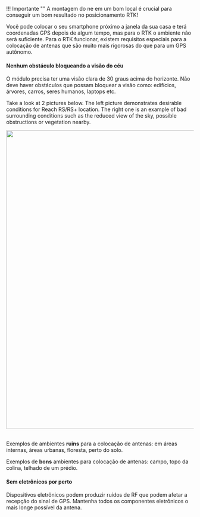!!! Importante ""
    A montagem do ne em um bom local é crucial para conseguir um bom resultado no posicionamento RTK!

Você pode colocar o seu smartphone próximo a janela da sua casa e terá coordenadas GPS depois de algum tempo, mas para o RTK o ambiente não será suficiente. Para o RTK funcionar, existem requisitos especiais para a colocação de antenas que são muito mais rigorosas do que para um GPS autônomo.

#### Nenhum obstáculo bloqueando a visão do céu

O módulo precisa ter uma visão clara de 30 graus acima do horizonte. Não deve haver obstáculos que possam bloquear a visão como: edifícios, árvores, carros, seres humanos, laptops etc.

Take a look at 2 pictures below. The left picture demonstrates desirable conditions for Reach RS/RS+ location. The right one is an example of bad surrounding conditions such as the reduced view of the sky, possible obstructions or vegetation nearby.

<div style="text-align: center;"><img src="../img/reachrs/placement/Reach-placement-correct-wrong.png" style="width: 800px;"></div><br>

Exemplos de ambientes **ruins** para a colocação de antenas: em áreas internas, áreas urbanas, floresta, perto do solo.

Exemplos de **bons** ambientes para colocação de antenas: campo, topo da colina, telhado de um prédio.

#### Sem eletrônicos por perto

Dispositivos eletrônicos podem produzir ruídos de RF que podem afetar a recepção do sinal de GPS. Mantenha todos os componentes eletrônicos o mais longe possível da antena.
